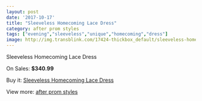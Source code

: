 ```yaml
---
layout: post
date: '2017-10-17'
title: "Sleeveless Homecoming Lace Dress"
category: after prom styles
tags: ["evening","sleeveless","unique","homecoming","dress"]
image: http://img.transblink.com/17424-thickbox_default/sleeveless-homecoming-lace-dress.jpg
---
```

Sleeveless Homecoming Lace Dress

On Sales: **$340.99**
<a href="https://www.transblink.com/en/after-prom-styles/5486-sleeveless-homecoming-lace-dress.html"><amp-img layout="responsive" width="600" height="600" src="//img.transblink.com/17424-thickbox_default/sleeveless-homecoming-lace-dress.jpg" alt="Sleeveless Homecoming Lace Dress 0" /></a>
<a href="https://www.transblink.com/en/after-prom-styles/5486-sleeveless-homecoming-lace-dress.html"><amp-img layout="responsive" width="600" height="600" src="//img.transblink.com/17428-thickbox_default/sleeveless-homecoming-lace-dress.jpg" alt="Sleeveless Homecoming Lace Dress 1" /></a>
<a href="https://www.transblink.com/en/after-prom-styles/5486-sleeveless-homecoming-lace-dress.html"><amp-img layout="responsive" width="600" height="600" src="//img.transblink.com/17427-thickbox_default/sleeveless-homecoming-lace-dress.jpg" alt="Sleeveless Homecoming Lace Dress 2" /></a>
<a href="https://www.transblink.com/en/after-prom-styles/5486-sleeveless-homecoming-lace-dress.html"><amp-img layout="responsive" width="600" height="600" src="//img.transblink.com/17426-thickbox_default/sleeveless-homecoming-lace-dress.jpg" alt="Sleeveless Homecoming Lace Dress 3" /></a>
<a href="https://www.transblink.com/en/after-prom-styles/5486-sleeveless-homecoming-lace-dress.html"><amp-img layout="responsive" width="600" height="600" src="//img.transblink.com/17425-thickbox_default/sleeveless-homecoming-lace-dress.jpg" alt="Sleeveless Homecoming Lace Dress 4" /></a>

Buy it: [Sleeveless Homecoming Lace Dress](https://www.transblink.com/en/after-prom-styles/5486-sleeveless-homecoming-lace-dress.html "Sleeveless Homecoming Lace Dress")

View more: [after prom styles](https://www.transblink.com/en/55-after-prom-styles "after prom styles")